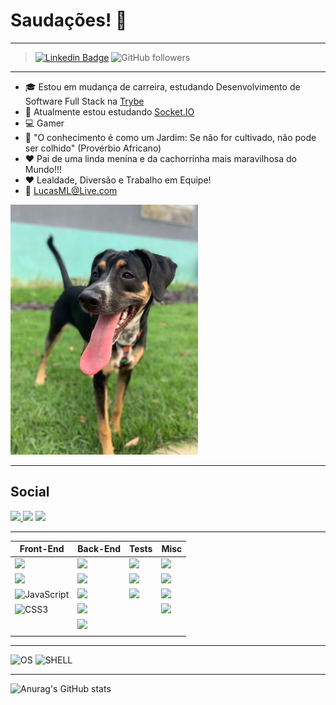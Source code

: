 <!--
**LucasMLara/LucasMLara** is a ✨ _special_ ✨ repository because its `README.md` (this file) appears on your GitHub profile.

Here are some ideas to get you started:


- 🔭 I’m currently working on ...
- 🌱 I’m currently learning ...
- 👯 I’m looking to collaborate on ...
- 🤔 I’m looking for help with ...
- 💬 Ask me about ...
- 📫 How to reach me: ...
- 😄 Pronouns: ...
- ⚡ Fun fact: ...
<p display="flex">
  <img height="400" width="600" src="https://media.giphy.com/media/26tn33aiTi1jkl6H6/giphy.gif"/>
</p>

-->

# Saudações!  👋

________________________________________________________________

>[![Linkedin Badge](https://img.shields.io/badge/-LinkedIn-blue?style=flat-square&logo=Linkedin&logoColor=white&link=https://www.linkedin.com/in/gabrielmirandab/)](https://www.linkedin.com/in/lucasmlara/) ![GitHub followers](https://img.shields.io/github/followers/LucasMLara?style=social) 

----------------------

- :mortar_board: Estou em mudança de carreira, estudando Desenvolvimento de Software Full Stack na <a href="https://www.betrybe.com/formacao" rel="nofollow">Trybe</a>
- 🌱 Atualmente estou estudando <a href="https://socket.io/" rel="nofollow">Socket.IO</a>
- :computer: Gamer
- :telescope: "O conhecimento é como um Jardim: Se não for cultivado, não pode ser colhido" (Provérbio 
Africano)
- :hearts: Pai de uma linda menina e da cachorrinha mais maravilhosa do Mundo!!! 
- :hearts: Lealdade, Diversão e Trabalho em Equipe! 
- :e-mail: LucasML@Live.com
<img height="400" width="300" src="pet.jpeg">


____________

## Social
<a href="https://www.instagram.com/lucas.m.lara/" rel="nofollow"> <img src="https://camo.githubusercontent.com/5c3f3164b340475c38f1ec3d8c6d0c6e8656fbccac25d06cfb86477079b88638/68747470733a2f2f696d672e736869656c64732e696f2f62616467652f696e7374616772616d2d2532334534343035462e7376673f267374796c653d666f722d7468652d6261646765266c6f676f3d696e7374616772616d266c6f676f436f6c6f723d7768697465" data-canonical-src="https://img.shields.io/badge/instagram-%23E4405F.svg?&amp;style=for-the-badge&amp;logo=instagram&amp;logoColor=white" style="max-width:100%;"> </a>
<a href="https://www.twitch.tv/lucasmlara" rel="follow"><img src="https://img.shields.io/badge/Twitch-9146FF?style=for-the-badge&logo=twitch&logoColor=white" /></a>
<a href="https://steamcommunity.com//profiles/76561198056762672" target="_blank">
<img src="https://camo.githubusercontent.com/487b3e68805b5ef171b3aaf9d12151bdd52f16b33a0b975d2306800e8381a6c0/68747470733a2f2f696d672e736869656c64732e696f2f62616467652f537465616d2d2532333030303030302e7376673f267374796c653d666f722d7468652d6261646765266c6f676f3d737465616d266c6f676f436f6c6f723d7768697465" data-canonical-src="https://img.shields.io/badge/Steam-%23000000.svg?&amp;style=for-the-badge&amp;logo=steam&amp;logoColor=white" style="max-width:100%;">
 </a>
 
 

---
| Front-End | Back-End | Tests | Misc |
| ------ | ------ | ------ | ------ |
| <img src="https://img.shields.io/badge/React-20232A?style=for-the-badge&logo=react&logoColor=61DAFB" /> | <img src="https://img.shields.io/badge/MySQL-00000F?style=for-the-badge&logo=mysql&logoColor=white"> | <img src="https://img.shields.io/badge/Mocha-8D6748?style=for-the-badge&logo=Mocha&logoColor=white"> | <img src="https://img.shields.io/badge/Visual_Studio_Code-0078D4?style=for-the-badge&logo=visual%20studio%20code&logoColor=white"> |
| <img src="https://img.shields.io/badge/Redux-593D88?style=for-the-badge&logo=redux&logoColor=white" /> | <img src="https://img.shields.io/badge/MongoDB-4EA94B?style=for-the-badge&logo=mongodb&logoColor=white"> | <img src="https://img.shields.io/badge/chai-A30701?style=for-the-badge&logo=chai&logoColor=white"> | <img src="https://img.shields.io/badge/Heroku-430098?style=for-the-badge&logo=heroku&logoColor=white"> |
| ![JavaScript](https://img.shields.io/badge/JavaScript-323330?style=for-the-badge&logo=javascript&logoColor=F7DF1E)  | <img src="https://img.shields.io/badge/Node.js-339933?style=for-the-badge&logo=nodedotjs&logoColor=white"> | <img src="https://img.shields.io/badge/Jest-C21325?style=for-the-badge&logo=jest&logoColor=white"> | <img src="https://img.shields.io/badge/JWT-000000?style=for-the-badge&logo=JSON%20web%20tokens&logoColor=white"> 
| ![CSS3](https://img.shields.io/badge/CSS3-1572B6?style=for-the-badge&logo=css3&logoColor=white)  | <img src="https://img.shields.io/badge/Express.js-000000?style=for-the-badge&logo=express&logoColor=white"> |  | <img src="https://img.shields.io/badge/Socket.io-010101?&style=for-the-badge&logo=Socket.io&logoColor=white"> |
|   | <img src="https://img.shields.io/badge/sequelize-52B0E7?style=for-the-badge&logo=sequelize&logoColor=white"> |  |
|   |  |  |


---
![OS](https://img.shields.io/badge/Ubuntu-E95420?style=for-the-badge&logo=ubuntu&logoColor=white) ![SHELL](https://img.shields.io/badge/Shell_Script-121011?style=for-the-badge&logo=gnu-bash&logoColor=white) 

----

![Anurag's GitHub stats](https://github-readme-stats.vercel.app/api?username=LucasMLara&show_icons=true&theme=dark)
